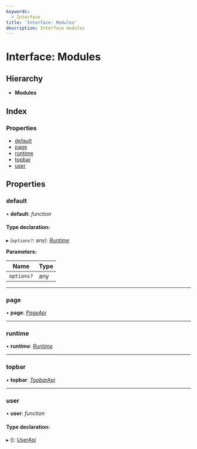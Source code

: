 ```yaml
---
keywords:
  - Interface
title: 'Interface: Modules'
description: Interface modules
---
```


# Interface: Modules

## Hierarchy

* **Modules**

## Index

### Properties

* [default](index.md#default)
* [page](index.md#page)
* [runtime](index.md#runtime)
* [topbar](index.md#topbar)
* [user](index.md#user)

## Properties

###  default

• **default**: *function*

#### Type declaration:

▸ (`options?`: any): *[Runtime](index.runtime.md)*

**Parameters:**

Name | Type |
------ | ------ |
`options?` | any |

<hr />

###  page

• **page**: *[PageApi](page.pageapi.md)*

<hr />

###  runtime

• **runtime**: *[Runtime](index.runtime.md)*

<hr />

###  topbar

• **topbar**: *[TopbarApi](topbar.topbarapi.md)*

<hr />

###  user

• **user**: *function*

#### Type declaration:

▸ (): *[UserApi](user.userapi.md)*
